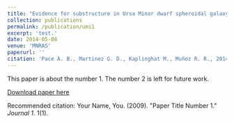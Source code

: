 ```yaml
---
title: "Evidence for substructure in Ursa Minor dwarf spheroidal galaxy using a Bayesian object detection method"
collection: publications
permalink: /publication/umi1
excerpt: 'test.'
date: 2014-05-08
venue: 'MNRAS'
paperurl: ''
citation: 'Pace A. B., Martinez G. D., Kaplinghat M., Muñoz R. R., 2014, MNRAS, 442, 1718'
---
```

This paper is about the number 1. The number 2 is left for future work.

[Download paper here](http://adsabs.harvard.edu/abs/2014MNRAS.442.1718P)

Recommended citation: Your Name, You. (2009). "Paper Title Number 1." <i>Journal 1</i>. 1(1).
